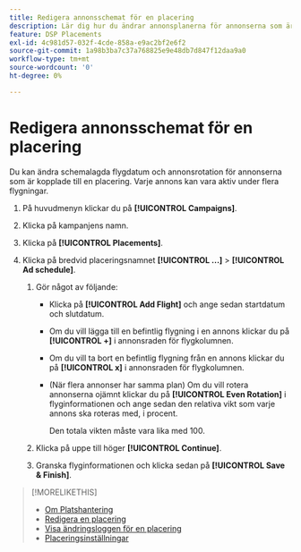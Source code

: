 ```yaml
---
title: Redigera annonsschemat för en placering
description: Lär dig hur du ändrar annonsplanerna för annonserna som är kopplade till en placering.
feature: DSP Placements
exl-id: 4c981d57-032f-4cde-858a-e9ac2bf2e6f2
source-git-commit: 1a98b3ba7c37a768825e9e48db7d847f12daa9a0
workflow-type: tm+mt
source-wordcount: '0'
ht-degree: 0%

---
```


# Redigera annonsschemat för en placering

<!-- Some placements don't have this option. Clarify which placement types aren't eligible -- just simple ad serving placements (PG ones seem okay)? And anything else? -->

Du kan ändra schemalagda flygdatum och annonsrotation för annonserna som är kopplade till en placering. Varje annons kan vara aktiv under flera flygningar.

1. På huvudmenyn klickar du på **[!UICONTROL Campaigns]**.

1. Klicka på kampanjens namn.

1. Klicka på **[!UICONTROL Placements]**.

1. Klicka på bredvid placeringsnamnet  **[!UICONTROL ...]** > **[!UICONTROL Ad schedule]**.

   1. Gör något av följande:

      * Klicka på **[!UICONTROL Add Flight]** och ange sedan startdatum och slutdatum.

      * Om du vill lägga till en befintlig flygning i en annons klickar du på **[!UICONTROL +]** i annonsraden för flygkolumnen.

      * Om du vill ta bort en befintlig flygning från en annons klickar du på **[!UICONTROL x]** i annonsraden för flygkolumnen.

      * (När flera annonser har samma plan) Om du vill rotera annonserna ojämnt klickar du på **[!UICONTROL Even Rotation]** i flyginformationen och ange sedan den relativa vikt som varje annons ska roteras med, i procent.

         Den totala vikten måste vara lika med 100.
   1. Klicka på uppe till höger **[!UICONTROL Continue]**.

   1. Granska flyginformationen och klicka sedan på **[!UICONTROL Save & Finish]**.


>[!MORELIKETHIS]
>
>* [Om Platshantering](placement-about.md)
>* [Redigera en placering](placement-edit.md)
>* [Visa ändringsloggen för en placering](placement-change-log.md)
>* [Placeringsinställningar](placement-settings.md)

